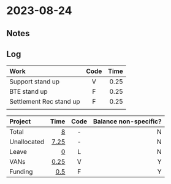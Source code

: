 # 2023-08-24

## Notes

## Log
<!-- LOG -->
| Work                    | Code  | Time |
| :---------------------- | :---: | ---: |
| Support stand up        |   V   | 0.25 |
| BTE stand up            |   F   | 0.25 |
| Settlement Rec stand up |   F   | 0.25 |
|                         |       |      |

| Project     |                                                                                                  Time | Code  | Balance non-specific? |
| :---------- | ----------------------------------------------------------------------------------------------------: | :---: | --------------------: |
| Total       |                                                                                     [8](#SUM(B2:B99)) |   -   |                     N |
| Unallocated |                                                                                [7.25](#8-SUM(B3:B99)) |   -   |                     N |
| Leave       |                                                                 [0](#SUMIF(LOG!B1:B99,C3,LOG!C1:C99)) |   L   |                     N |
| VANs        | [0.25](#SUMIF(LOG!B1:B99,C4,LOG!C1:C99)+((SUMIF(LOG!B1:B99,"N",LOG!C1:C99)*(1/COUNTIF(D1:D99,"Y"))))) |   V   |                     Y |
| Funding     |  [0.5](#SUMIF(LOG!B1:B99,C5,LOG!C1:C99)+((SUMIF(LOG!B1:B99,"N",LOG!C1:C99)*(1/COUNTIF(D1:D99,"Y"))))) |   F   |                     Y |